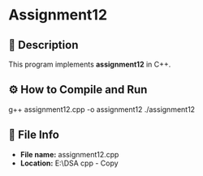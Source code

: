 # Assignment12

## 📘 Description
This program implements **assignment12** in C++.

## ⚙️ How to Compile and Run
g++ assignment12.cpp -o assignment12
./assignment12

## 🧩 File Info
- **File name:** assignment12.cpp
- **Location:** E:\DSA cpp - Copy
